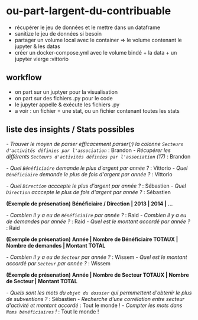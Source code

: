 # ou-part-largent-du-contribuable

- récupérer le jeu de données et le mettre dans un dataframe
- sanitize le jeu de données si besoin
- partager un volume local avec le container => le volume contenant le jupyter & les datas   
- créer un docker-compose.yml avec le volume bindé + la data + un jupyter vierge             :vittorio

## workflow

- on part sur un juptyer pour la visualisation
- on part sur des fichiers .py pour le code
- le jupyter appelle & exécute les fichiers .py
- a voir : un fichier = une stat, ou un fichier contenant toutes les stats

## liste des insights / Stats possibles

*- Trouver le moyen de parser efficacement parser(;) la colonne `Secteurs d'activités définies par l'association`* : Brandon 
*- Récupérer les différents `Secteurs d'activités définies par l'association` (17)*                                : Brandon

*- Quel `Bénéficiaire` demande le plus d'argent par année ?*           : Vittorio
*- Quel `Bénéficiaire` demande le plus de fois d'argent par année ?*   : Vittorio

*- Quel `Direction` acccepte le plus d'argent par année ?*             : Sébastien
*- Quel `Direction` acccepte le plus de fois d'argent par année ?*     : Sébastien

**(Exemple de présenation)**
**Bénéficiaire / Direction | 2013 | 2014 | ...**

*- Combien il y a eu de `Bénéficiaire` par année ?*  : Raid
*- Combien il y a eu de demandes par année ?*        : Raid
*- Quel est le montant accordé par année ?*          : Raid

**(Exemple de présenation)**
**Année | Nombre de Bénéficiaire TOTAUX | Nombre de demandes | Montant TOTAL**

*- Combien il y a eu de `Secteur` par année ?*              : Wissem
*- Quel est le montant accordé par `Secteur` par année ?*   : Wissem

**(Exemple de présenation)**
**Année | Nombre de Secteur TOTAUX | Nombre de Secteur | Montant TOTAL**

*- Quels sont les mots du `objet du dossier` qui permmettent d'obtenir le plus de subventions ?*    : Sébastien
*- Recherche d'une corrélation entre secteur d'activité et montant accordé*                         : Tout le monde !
*- Compter les mots dans `Noms bénéficiaires` !*                                                    : Tout le monde !


